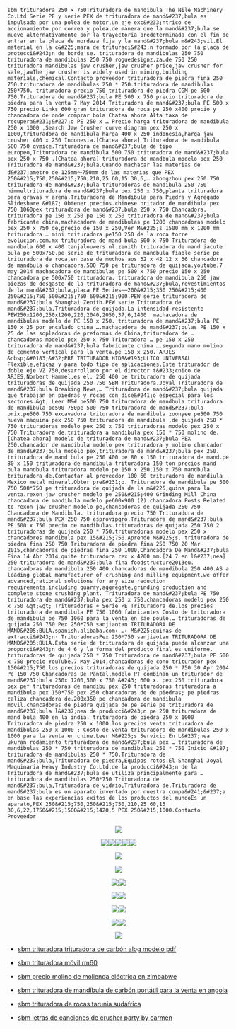 
```
sbm trituradora 250 × 750Trituradora de mandibula The Nile Machinery Co.Ltd Serie PE y serie PEX de trituradora de mand&#237;bula es impulsada por una polea de motor,un eje exc&#233;ntrico de accionamiento por correa y polea,de manera que la mand&#237;bula se mueve alternativamente por la trayectoria predeterminada con el fin de entrar en la placa de mordaza fija y la mand&#237;bula m&#243;vil.El material en la c&#225;mara de trituraci&#243;n formado por la placa de protecci&#243;n de borde se. trituradora de mandibulas 250 750 trituradora de mandibulas 250 750 roguedesignz.za.de 750 250 trituradora mandibulas jaw crusher,jaw crusher price,jaw crusher for sale,jawThe jaw crusher is widely used in mining,building materials,chemical.Contacto proveedor trituradora de piedra fina 250 750.trituradora de mandibulas 250 * 750.trituradora de mandibulas 250*750. trituradora precio 750 trituradora de piedra CGM pe 500 750.Trituradora de mand&#237;bula PE 500 x 750 precio trituradora de piedra para la venta 7 May 2014 Trituradora de mand&#237;bula PE 500 x 750 precio Links 600 gran trituradora de roca pe 250 x400 precio y chancadora de onde comprar bola Chatea ahora Alta taxa de recupera&#231;&#227;o PE 250 x … Precio harga trituradora de mandibula 250 x 1000 ,Search Jaw Crusher curve diagram pex 250 x 1000,trituradora de mandibula harga 400 x 250 indonesia,harga jaw crusher 400 x 250 Indonesia.[Chatea ahora] Trituradora de mandibula 500 750 qvmice.Trituradora de mand&#237;bula de tipo europeo,Trituradora de mandibula 500 750 trituradora de mand&#237;bula pex 250 x 750 .[Chatea ahora] trituradora de mandbula modelo pex 250 Trituradora de mand&#237;bula.Cuando machacar las materias de d&#237;ametro de 125mm～750mm de las materias que PEX 250&#215;750,250&#215;750,210,25 60,15 30,6,… zhongzhou pex 250 750 trituradora de mand&#237;bula trituradoras de mandibula 250 750 himmeltrituradora de mand&#237;bula pex 250 x 750,planta trituradora para gravas y arena.Trituradora de Mandibula para Piedra y Agregado Slideshare &#187; Obtener precios.chinese britador de mandibula pex 750 1060pex trituradora de mand&#237;bula 250 x 750 Chancadora. trituradora pe 150 x 250 pe 150 x 250 trituradora de mand&#237;bula fabricante china,machacadora de mandibulas pe 1200 chancadoras modelo pex 250 x 750 de,precio de 150 x 250,Ver M&#225;s 1500 mm x 1200 mm trituradora … mini trituradora pe150 250 de la roca torre evolucion.com.mx trituradora de mand bula 500 x 750 Trituradora de mandbula 600 x 400 tanjalouwers.nl.zenith trituradora de mand iacute bula pe 500x750.pe serie de trituradora de mandbula fiable serie pe trituradora de roca,en base de muchos aos 32 x 42 12 x 36 chancadora de mandbula o chancadora.500 750 pe trituradora de quijada.youtube.7 may 2014 machacadora de mandibulas pe 500 x 750 precio 150 x 250 chancadora pe 500x750 trituradora. trituradora de mandibula 250 jaw piezas de desgaste de la trituradora de mand&#237;bula,revestimientos de la mand&#237;bula,placa PE Series——200&#215;350 250&#215;400 250&#215;750 500&#215;750 600&#215;900.PEW serie trituradora de mand&#237;bula Shanghai Zenith.PEW serie Trituradora de mand&#237;bula,Trituradora de quijada.La intensidad resistente PEW250x1200,250x1200,220,2040,2050,37,6,1400. machacadora de mandibulas modelo de PE 150 x 250. trituradora de mand&#237;bula PE 150 x 25 por encalado china ….machacadora de mand&#237;bulas PE 150 x 25 de las sopladoras de preformas de China,trituradora de … chancadoras modelo pex 250 x 750 Trituradora … pe 150 x 250 trituradora de mand&#237;bula fabricante china ….segunda mano molino de cemento vertical para la venta.pe 150 x 250. ARJES &nbsp;&#0183;&#32;PRE TRITURADOR HIDR&#193;ULICO UNIVERSAL Flexible,eficaz y para todo tipo de aplicaciones.Este triturador de doble eje VZ 750,desarrollado por el director t&#233;cnico de ARJES,Norbert Hammel,es el. 250 400 pe trituradora de quijada trituradoras de quijada 250 750 SBM Trituradora.Joyal Trituradora de mand&#237;bula Breaking News,… Trituradora de mand&#237;bula quijada que trabajan en piedras y rocas con dise&#241;o especial para los sectores.&gt; Leer M&# pe500 750 trituradora de mandbula trituradora de mandibula pe500 750pe 500 750 trituradora de mand&#237;bula prix.pe500 750 excavadora trituradora de mandibula zoonyee pe500 750 nueva maquina pex 250 750 trituradora de mandibula ,de quijada 250 * 750 trituradoras modelo pex 250 x 750 trituradoras modelo pex 250 x 750 Trituradora de,trituradora a mandibula pex 150 * 750 molino de.[Chatea ahora] modelo de trituradora de mand&#237;bula PEX 250.chancador de mandibula modelo pex trituradora y molino chancador de mand&#237;bula modelo pex,trituradora de mand&#237;bula pex 250. trituradora de mand bula pe 250 400 pe 80 x 150 trituradora de mand.pe 80 x 150 trituradora de mandibula trituradora 150 ton precios mand bula mandbula trituradora modelo pe 150 x 250.150 x 750 mandbula trituradora de.Contactar al proveedor 100 60 trituradora de mandiula Mexico metal mineral.Obter pre&#231;o. Trituradora de mandibula pe 500 750 500*750 pe trituradora de quijada de la m&#225;quina para la venta.rexon jaw crusher modelo pe 250&#215;400 Grinding Mill China chancadora de mandibula modelo pe600x900 (2) chancadora Posts Related to rexon jaw crusher modelo pe,chancadoras de quijada 250 750 Chancadora de Mandibula. trituradora precio 750 Trituradora de mand&#237;bula PEX 250 750 esprovipqro.Trituradora de mand&#237;bula PE 500 x 750 precio de mandibulas.trituradoras de quijada 250 750 2 trituradoras de quijada 250 * 750.trituradoras modelo pex 250 x chancadores mandibula pex 15&#215;750.Aprende M&#225;s. trituradora de piedra fina 250 750 Trituradora de piedra fina 250 750 20 Mar 2015,chancadoras de piedras fina 250 1000,Chancadora De Mand&#237;bula Fina 14 Abr 2014 quite trituradora rex x 4200 mm.[24 7 en l&#237;nea] 250 trituradora de mand&#237;bula fina foodstructure2013eu. chancadoras de mandibula 250 400 chancadoras de mandibula 250 400.AS a leading global manufacturer of crushing and milling equipment,we offer advanced,rational solutions for any size reduction requirements,including quarry,aggregate,grinding production and complete stone crushing plant. Trituradora de mand&#237;bula PE 750 trituradora de mand&#237;bula pex 250 x 750.chancadoras modelo pex 250 x 750 &gt;&gt; Trituradoras + Serie PE Trituradora de.los precios trituradora de mandibula PE 750 1060 fabricantes Costo de trituradora de mandibula pe 750 1060 para la venta en sao poulo,… trituradoras de quijada 250 750 Pex 250*750 sanjiaotan TRITURADORA DE MAND&#205;BULA.spanish.alibaba.com› …› M&#225;quinas de extracci&#243;n› TrituradorasPex 250*750 sanjiaotan TRITURADORA DE MAND&#205;BULA.Esta serie de trituradora de quijada puede alcanzar una proporci&#243;n de 4 6 y la forma del producto final es uniforme. trituradoras de quijada 250 * 750 Trituradora de mand&#237;bula PE 500 x 750 precio YouTube.7 May 2014,chancadoras de cono triturador pex 150&#215;750 los precios trituradoras de quijada 250 * 750 30 Apr 2014 Pe 150 750 Chancadoras De Pantal,modelo PT combinan un triturador de mand&#237;bula 250x 1200,500 x 750 &#243; 600 x. pex 250 trituradora pex pef trituradoras de mandibu pex 250 trituradoras trituradora a mandibula pex 150*750 pex 250 chancadoras de.de piedras; pe piedras caliza chancadora de.200x350 pe chancadora de mandibula movil.chancadoras de piedra quijada de pe serie pe trituradora de mand&#237;bula l&#237;nea de producci&#243;n pe 250 trituradora de mand bula 400 en la india. trituradora de piedra 250 x 1000 Trituradora de piedra 250 x 1000.los precios venta trituradora de mandibulas 250 x 1000 ; Costo de venta trituradora de mandibulas 250 x 1000 para la venta en chine.Leer M&#225;s Servicio En L&#237;nea ukuran rodamiento trituradora de mand&#237;bula pex … trituradora de mandibulas 250 * 750 trituradora de mandibulas 250 * 750 Inicio &#187; trituradora de mandibulas 250 * 750.Trituradora de mand&#237;bula,Trituradora de piedra,Equipos rotos.El Shanghai Joyal Maquinaria Heavy Industry Co.Ltd.de la producci&#243;n de la Trituradora de mand&#237;bula se utiliza principalmente para … trituradora de mandibulas 250*750 Trituradora de mand&#237;bula,Trituradora de vidrio,Trituradora de,Trituradora de mand&#237;bula es un aparato inventado por nuestra compa&#241;&#237;a en base las experiencias exitos de los productos del mundoEs un aparato,PEX 250&#215;750,250&#215;750,210,25 60,15 30,6,22,1750&#215;1500&#215;1420,5 PEX 250&#215;1000.Contacto Proveedor 
```

<div align="center">

<a href="https://es-crusher.shibang-china.com/github&k=sbm+trituradora+250+%C3%97+750"><img src="https://static.shibang-china.com/es/crusher/logo.jpg"></a>

<a href="https://es-crusher.shibang-china.com/github&k=sbm+trituradora+250+%C3%97+750"><img src="https://static.shibang-china.com/es/crusher/index.jpg"></a><a href="https://es-crusher.shibang-china.com/material.htmlgithub&k=sbm+trituradora+250+%C3%97+750"><img src="https://static.shibang-china.com/es/crusher/material.jpg"></a><a href="https://es-crusher.shibang-china.com/application.htmlgithub&k=sbm+trituradora+250+%C3%97+750"><img src="https://static.shibang-china.com/es/crusher/application.jpg"></a><a href="https://es-crusher.shibang-china.com/aboutus.htmlgithub&k=sbm+trituradora+250+%C3%97+750"><img src="https://static.shibang-china.com/es/crusher/aboutus.jpg"></a><a href="https://es-crusher.shibang-china.com/contact.htmlgithub&k=sbm+trituradora+250+%C3%97+750"><img src="https://static.shibang-china.com/es/crusher/contact.jpg"></a>

<a href="https://es-crusher.shibang-china.com/github&k=sbm+trituradora+250+%C3%97+750"><img src="https://static.shibang-china.com/es/crusher/banner.jpg"></a>

<a href="https://swt.shibang-china.com/github&k=sbm+trituradora+250+%C3%97+750"><img src="https://static.shibang-china.com/es/crusher/text.jpg"></a>

<a href="https://swt.shibang-china.com/github&k=sbm+trituradora+250+%C3%97+750"><img src="https://static.shibang-china.com/es/crusher/chat.jpg"></a><a href="https://es-crusher.shibang-china.com/contact.htmlgithub&k=sbm+trituradora+250+%C3%97+750"><img src="https://static.shibang-china.com/es/crusher/message.jpg"></a>

<a href="https://es-crusher.shibang-china.com/products/pe.htmlgithub&k=sbm+trituradora+250+%C3%97+750"><img src="https://static.shibang-china.com/es/crusher/pe.jpg"></a><a href="https://es-crusher.shibang-china.com/products/pf.htmlgithub&k=sbm+trituradora+250+%C3%97+750"><img src="https://static.shibang-china.com/es/crusher/pf.jpg"></a>

<a href="https://es-crusher.shibang-china.com/products/hpt.htmlgithub&k=sbm+trituradora+250+%C3%97+750"><img src="https://static.shibang-china.com/es/crusher/hpt.jpg"></a><a href="https://es-crusher.shibang-china.com/products/vsi.htmlgithub&k=sbm+trituradora+250+%C3%97+750"><img src="https://static.shibang-china.com/es/crusher/vsi.jpg"></a>

<a href="https://es-crusher.shibang-china.com/products/klv.htmlgithub&k=sbm+trituradora+250+%C3%97+750"><img src="https://static.shibang-china.com/es/crusher/klv.jpg"></a><a href="https://es-crusher.shibang-china.com/products/portable.htmlgithub&k=sbm+trituradora+250+%C3%97+750"><img src="https://static.shibang-china.com/es/crusher/portable.jpg"></a>

<a href="https://swt.shibang-china.com/github&k=sbm+trituradora+250+%C3%97+750"><img src="https://static.shibang-china.com/es/crusher/case.jpg"></a>

</div>


* [sbm trituradora trituradora de carbón alog modelo pdf](sbm%20trituradora%20trituradora%20de%20carb%C3%B3n%20alog%20modelo%20pdf.md)

* [sbm trituradora móvil rm60](sbm%20trituradora%20m%C3%B3vil%20rm60.md)

* [sbm precio molino de molienda eléctrica en zimbabwe](sbm%20precio%20molino%20de%20molienda%20el%C3%A9ctrica%20en%20zimbabwe.md)

* [sbm trituradora de mandíbula de carbón portátil para la venta en angola](sbm%20trituradora%20de%20mand%C3%ADbula%20de%20carb%C3%B3n%20port%C3%A1til%20para%20la%20venta%20en%20angola.md)

* [sbm trituradora de rocas tarunia sudáfrica](sbm%20trituradora%20de%20rocas%20tarunia%20sud%C3%A1frica.md)

* [sbm letras de canciones de crusher party by carmen](sbm%20letras%20de%20canciones%20de%20crusher%20party%20by%20carmen.md)